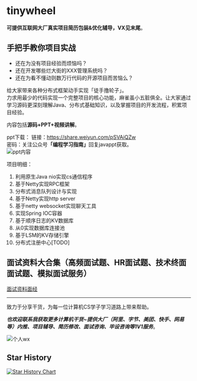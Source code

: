 # tinywheel  

**可提供互联网大厂真实项目简历包装&优化辅导，VX见末尾**。

## 手把手教你项目实战
- 还在为没有项目经验而烦恼吗？  
- 还在开发哪些烂大街的XXX管理系统吗？
- 还在为看不懂动则数万行代码的开源项目而苦恼么？

给大家带来各种分布式框架动手实现「徒手撸轮子」。  
力求用最少的代码实现一个完整项目的核心功能，麻雀虽小五脏俱全。让大家通过学习源码更深刻理解Java、分布式基础知识，以及掌握项目的开发流程，积累项目经验。  


内容包括**源码+PPT+视频讲解**。

ppt下载：
链接：https://share.weiyun.com/pSVAiQZw   
密码：关注公众号<b>「编程学习指南」</b>回复javappt获取。  
![ppt内容](https://github.com/xiajunhust/tinywheel/blob/main/javappt.png)

项目明细：  
1. 利用原生Java nio实现cs通信程序
2. 基于Netty实现RPC框架
3. 分布式消息队列设计与实现
4. 基于Netty实现http server
5. 基于netty websocket实现聊天工具
6. 实现Spring IOC容器
7. 基于顺序日志的KV数据库
8. 从0实现数据库连接池
9. 基于LSM的KV存储引擎
10. 分布式注册中心[TODO]


## **面试资料大合集（高频面试题、HR面试题、技术终面面试题、模拟面试服务）**  
[面试资料面经](https://github.com/xiajunhust/tinywheel/tree/main/interv)

---

致力于分享干货，为每一位计算机CS学子学习道路上带来帮助。

***也欢迎联系我获取更多计算机干货~提供大厂（阿里、字节、美团、快手、网易等）内推、项目辅导、简历修改、面试咨询、毕设咨询等1V1服务***。

![个人wx](https://github.com/summerjava/awosome-cs/blob/main/%E4%B8%AA%E4%BA%BA%E5%BE%AE%E4%BF%A1.jpg)

## Star History

<a href="https://star-history.com/#summerjava/tinywheel&Date">
  <picture>
    <source media="(prefers-color-scheme: dark)" srcset="https://api.star-history.com/svg?repos=summerjava/tinywheel&type=Date&theme=dark" />
    <source media="(prefers-color-scheme: light)" srcset="https://api.star-history.com/svg?repos=summerjava/tinywheel&type=Date" />
    <img alt="Star History Chart" src="https://api.star-history.com/svg?repos=summerjava/tinywheel&type=Date" />
  </picture>
</a>
